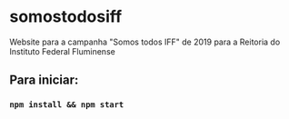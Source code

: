 # somostodosiff
Website para a campanha "Somos todos IFF" de 2019 para a Reitoria do Instituto Federal Fluminense

## Para iniciar:
### `npm install && npm start`
